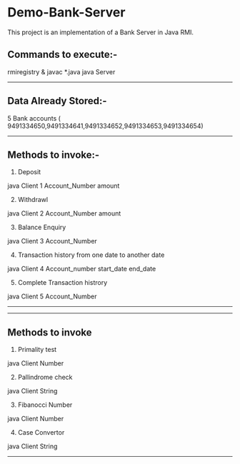 # Demo-Bank-Server

This project is an implementation of a Bank Server in Java RMI.

Commands to execute:-
------------------------
rmiregistry &
javac *.java
java Server

-----------------------------------------

Data Already Stored:-
-----------------------------------------

5 Bank accounts ( 9491334650,9491334641,9491334652,9491334653,9491334654)

------------------------------------------
Methods to invoke:-
-----------------------------------------
1) Deposit

java Client 1 Account_Number amount

2) Withdrawl

java Client 2 Account_Number amount

3) Balance Enquiry

java Client 3 Account_Number 

4) Transaction history from one date to another date

java Client 4 Account_number start_date end_date

5) Complete Transaction histrory

java Client 5 Account_Number

---------------

----------------
Methods to invoke
------------------

1) Primality test

java Client Number 

2) Pallindrome check

java Client String

3) Fibanocci Number

java Client Number

4) Case Convertor

java Client String

---------------------------
